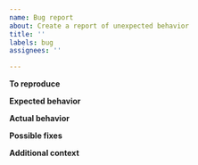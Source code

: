 ```yaml
---
name: Bug report
about: Create a report of unexpected behavior
title: ''
labels: bug
assignees: ''

---
```


**To reproduce**

<!--- Steps to reproduce the behavior: -->
**Expected behavior**

<!--- A description of what you expected to happen. -->
**Actual behavior**

<!--- A description of what actually happened. -->
**Possible fixes**

<!--- Any potential ways to fix this that you can think of -->
**Additional context**

<!--- Add any other context about the problem here. -->
